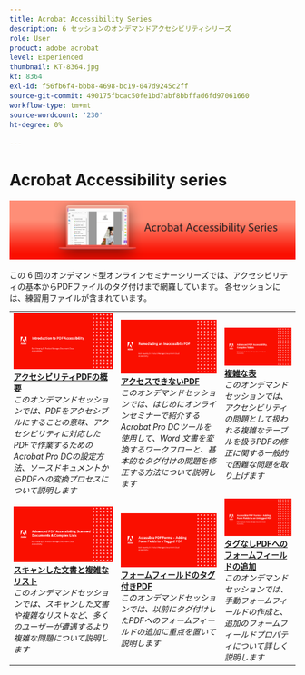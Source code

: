 ```yaml
---
title: Acrobat Accessibility Series
description: 6 セッションのオンデマンドアクセシビリティシリーズ
role: User
product: adobe acrobat
level: Experienced
thumbnail: KT-8364.jpg
kt: 8364
exl-id: f56fb6f4-bbb8-4698-bc19-047d9245c2ff
source-git-commit: 490175fbcac50fe1bd7abf8bbffad6fd97061660
workflow-type: tm+mt
source-wordcount: '230'
ht-degree: 0%

---
```


# Acrobat Accessibility series

![Acrobat Accessibility Series Image](../assets/Hero_Accessibility.png)

この 6 回のオンデマンド型オンラインセミナーシリーズでは、アクセシビリティの基本からPDFファイルのタグ付けまで網羅しています。 各セッションには、練習用ファイルが含まれています。

<table style="table-layout:fixed">
<tr>
  <td>
    <a href="accessibilitysession1.md">
      <img alt="アクセシビリティPDFの概要" src="../assets/Accessibilitysession1_1280.png" />
    </a>
    <div>
    <a href="accessibilitysession1.md"><strong>アクセシビリティPDFの概要</strong></a>
    </div>
    <em>このオンデマンドセッションでは、PDFをアクセシブルにすることの意味、アクセシビリティに対応したPDFで作業するためのAcrobat Pro DCの設定方法、ソースドキュメントからPDFへの変換プロセスについて説明します</em>
    <br>
  </td>
  <td>
    <a href="accessibilitysession2.md">
      <img alt="アクセスできないPDF" src="../assets/Accessibilitysession2_1280.png" />
    </a>
    <div>
    <a href="accessibilitysession2.md"><strong>アクセスできないPDF</strong></a>
    </div>
    <em>このオンデマンドセッションでは、はじめにオンラインセミナーで紹介するAcrobat Pro DCツールを使用して、Word 文書を変換するワークフローと、基本的なタグ付けの問題を修正する方法について説明します</em>
    <br>
  </td>  
  <td>
    <a href="accessibilitysession3.md">
      <img alt="複雑な表" src="../assets/Accessibilitysession3_1280.png" />
    </a>
    <div>
    <a href="accessibilitysession3.md"><strong>複雑な表</strong></a>
    </div>
    <em>このオンデマンドセッションでは、アクセシビリティの問題として扱われる複雑なテーブルを扱うPDFの修正に関する一般的で困難な問題を取り上げます</em>
    <br>
  </td>
</tr>
<tr>
  <td>
    <a href="accessibilitysession4.md">
      <img alt="スキャンした文書と複雑なリスト" src="../assets/Accessibilitysession4_1280.png" />
    </a>
    <div>
    <a href="accessibilitysession4.md"><strong>スキャンした文書と複雑なリスト</strong></a>
    </div>
    <em>このオンデマンドセッションでは、スキャンした文書や複雑なリストなど、多くのユーザーが遭遇するより複雑な問題について説明します</em>
    <br>
  </td>
  <td>
    <a href="accessibilitysession5.md">
      <img alt="フォームフィールドのタグ付きPDF" src="../assets/Accessibilitysession5_1280.png" />
    </a>
    <div>
    <a href="accessibilitysession5.md"><strong>フォームフィールドのタグ付きPDF</strong></a>
    </div>
    <em>このオンデマンドセッションでは、以前にタグ付けしたPDFへのフォームフィールドの追加に重点を置いて説明します</em>
    <br>
  </td>  
  <td>
    <a href="accessibilitysession6.md">
      <img alt="タグなしテンプレートへのフォームフィールドの追加PDF" src="../assets/Accessibilitysession6_1280.png" />
    </a>
    <div>
    <a href="accessibilitysession6.md"><strong>タグなしPDFへのフォームフィールドの追加</strong></a>
    </div>
    <em>このオンデマンドセッションでは、手動フォームフィールドの作成と、追加のフォームフィールドプロパティについて詳しく説明します</em>
    <br>
  </td> 
</tr>
</table>
